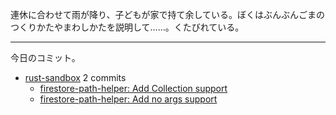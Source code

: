 連休に合わせて雨が降り、子どもが家で持て余している。ぼくはぶんぶんごまのつくりかたやまわしかたを説明して……。くたびれている。

---

今日のコミット。

- [rust-sandbox](https://github.com/bouzuya/rust-sandbox) 2 commits
  - [firestore-path-helper: Add Collection support](https://github.com/bouzuya/rust-sandbox/commit/7352abcf00447b44e445c78780621e8c6ac3ea5d)
  - [firestore-path-helper: Add no args support](https://github.com/bouzuya/rust-sandbox/commit/1842d02030a17b0921e0b4b011ef1602ad990d86)

